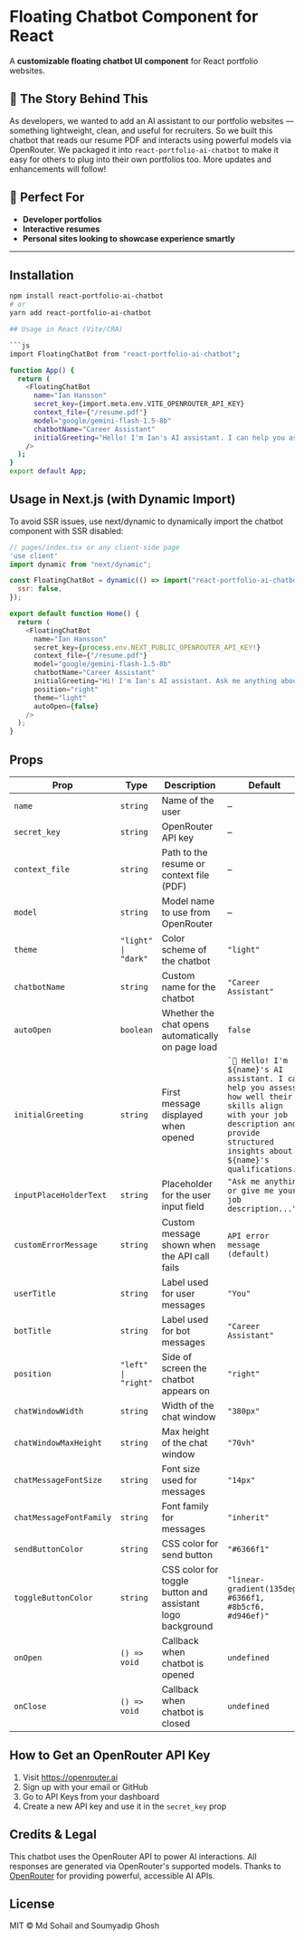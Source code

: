 # Floating Chatbot Component for React

A **customizable floating chatbot UI component** for React portfolio websites.

## 🚀 The Story Behind This

As developers, we wanted to add an AI assistant to our portfolio websites — something lightweight, clean, and useful for recruiters. So we built this chatbot that reads our resume PDF and interacts using powerful models via OpenRouter. We packaged it into `react-portfolio-ai-chatbot` to make it easy for others to plug into their own portfolios too. More updates and enhancements will follow!

## 🎯 Perfect For

- **Developer portfolios**
- **Interactive resumes**
- **Personal sites looking to showcase experience smartly**

---

## Installation

````bash
npm install react-portfolio-ai-chatbot
# or
yarn add react-portfolio-ai-chatbot

## Usage in React (Vite/CRA)

```js
import FloatingChatBot from "react-portfolio-ai-chatbot";

function App() {
  return (
    <FloatingChatBot
      name="Ian Hansson"
      secret_key={import.meta.env.VITE_OPENROUTER_API_KEY}
      context_file={"/resume.pdf"}
      model="google/gemini-flash-1.5-8b"
      chatbotName="Career Assistant"
      initialGreeting="Hello! I'm Ian's AI assistant. I can help you assess how well their skills align with your job description and provide structured insights about Ian's qualifications."
    />
  );
}
export default App;
````

## Usage in Next.js (with Dynamic Import)

To avoid SSR issues, use next/dynamic to dynamically import the chatbot component with SSR disabled:

```js
// pages/index.tsx or any client-side page
'use client'
import dynamic from "next/dynamic";

const FloatingChatBot = dynamic(() => import("react-portfolio-ai-chatbot"), {
  ssr: false,
});

export default function Home() {
  return (
    <FloatingChatBot
      name="Ian Hansson"
      secret_key={process.env.NEXT_PUBLIC_OPENROUTER_API_KEY!}
      context_file={"/resume.pdf"}
      model="google/gemini-flash-1.5-8b"
      chatbotName="Career Assistant"
      initialGreeting="Hi! I'm Ian's AI assistant. Ask me anything about their resume!"
      position="right"
      theme="light"
      autoOpen={false}
    />
  );
}
```

## Props

<table>
  <thead>
    <tr>
      <th>Prop</th>
      <th>Type</th>
      <th>Description</th>
      <th>Default</th>
      <th>Required</th>
    </tr>
  </thead>
  <tbody>
    <tr>
      <td><code>name</code></td>
      <td><code>string</code></td>
      <td>Name of the user</td>
      <td>–</td>
      <td><strong>Yes</strong></td>
    </tr>
    <tr>
      <td><code>secret_key</code></td>
      <td><code>string</code></td>
      <td>OpenRouter API key</td>
      <td>–</td>
      <td><strong>Yes</strong></td>
    </tr>
    <tr>
      <td><code>context_file</code></td>
      <td><code>string</code></td>
      <td>Path to the resume or context file (PDF)</td>
      <td>–</td>
      <td><strong>Yes</strong></td>
    </tr>
    <tr>
      <td><code>model</code></td>
      <td><code>string</code></td>
      <td>Model name to use from OpenRouter</td>
      <td>–</td>
      <td><strong>Yes</strong></td>
    </tr>
    <tr>
      <td><code>theme</code></td>
      <td><code>"light" | "dark"</code></td>
      <td>Color scheme of the chatbot</td>
      <td><code>"light"</code></td>
      <td>No</td>
    </tr>
    <tr>
      <td><code>chatbotName</code></td>
      <td><code>string</code></td>
      <td>Custom name for the chatbot</td>
      <td><code>"Career Assistant"</code></td>
      <td>No</td>
    </tr>
    <tr>
      <td><code>autoOpen</code></td>
      <td><code>boolean</code></td>
      <td>Whether the chat opens automatically on page load</td>
      <td><code>false</code></td>
      <td>No</td>
    </tr>
    <tr>
      <td><code>initialGreeting</code></td>
      <td><code>string</code></td>
      <td>First message displayed when opened</td>
      <td><code>`👋 Hello! I'm ${name}'s AI assistant. I can help you assess how well their skills align with your job description and provide structured insights about ${name}'s qualifications.`</code></td>
      <td>No</td>
    </tr>
    <tr>
      <td><code>inputPlaceHolderText</code></td>
      <td><code>string</code></td>
      <td>Placeholder for the user input field</td>
      <td><code>"Ask me anything or give me your job description..."</code></td>
      <td>No</td>
    </tr>
    <tr>
      <td><code>customErrorMessage</code></td>
      <td><code>string</code></td>
      <td>Custom message shown when the API call fails</td>
      <td><code>API error message (default)</code></td>
      <td>No</td>
    </tr>
    <tr>
      <td><code>userTitle</code></td>
      <td><code>string</code></td>
      <td>Label used for user messages</td>
      <td><code>"You"</code></td>
      <td>No</td>
    </tr>
    <tr>
      <td><code>botTitle</code></td>
      <td><code>string</code></td>
      <td>Label used for bot messages</td>
      <td><code>"Career Assistant"</code></td>
      <td>No</td>
    </tr>
    <tr>
      <td><code>position</code></td>
      <td><code>"left" | "right"</code></td>
      <td>Side of screen the chatbot appears on</td>
      <td><code>"right"</code></td>
      <td>No</td>
    </tr>
    <tr>
      <td><code>chatWindowWidth</code></td>
      <td><code>string</code></td>
      <td>Width of the chat window</td>
      <td><code>"380px"</code></td>
      <td>No</td>
    </tr>
    <tr>
      <td><code>chatWindowMaxHeight</code></td>
      <td><code>string</code></td>
      <td>Max height of the chat window</td>
      <td><code>"70vh"</code></td>
      <td>No</td>
    </tr>
    <tr>
      <td><code>chatMessageFontSize</code></td>
      <td><code>string</code></td>
      <td>Font size used for messages</td>
      <td><code>"14px"</code></td>
      <td>No</td>
    </tr>
    <tr>
      <td><code>chatMessageFontFamily</code></td>
      <td><code>string</code></td>
      <td>Font family for messages</td>
      <td><code>"inherit"</code></td>
      <td>No</td>
    </tr>
    <tr>
      <td><code>sendButtonColor</code></td>
      <td><code>string</code></td>
      <td>CSS color for send button</td>
      <td><code>"#6366f1"</code></td>
      <td>No</td>
    </tr>
    <tr>
      <td><code>toggleButtonColor</code></td>
      <td><code>string</code></td>
      <td>CSS color for toggle button and assistant logo background</td>
      <td><code>"linear-gradient(135deg, #6366f1, #8b5cf6, #d946ef)"</code></td>
      <td>No</td>
    </tr>
    <tr>
      <td><code>onOpen</code></td>
      <td><code>() => void</code></td>
      <td>Callback when chatbot is opened</td>
      <td><code>undefined</code></td>
      <td>No</td>
    </tr>
    <tr>
      <td><code>onClose</code></td>
      <td><code>() => void</code></td>
      <td>Callback when chatbot is closed</td>
      <td><code>undefined</code></td>
      <td>No</td>
    </tr>
  </tbody>
</table>

## How to Get an OpenRouter API Key

1. Visit https://openrouter.ai
2. Sign up with your email or GitHub
3. Go to API Keys from your dashboard
4. Create a new API key and use it in the <code>secret_key</code> prop

## Credits & Legal

This chatbot uses the OpenRouter API to power AI interactions. All responses are generated via OpenRouter's supported models. Thanks to [OpenRouter](https://openrouter.ai/) for providing powerful, accessible AI APIs.

## License

MIT © Md Sohail and Soumyadip Ghosh
